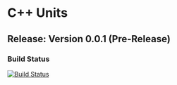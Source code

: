 # C++ Units

## Release: Version 0.0.1 (Pre-Release)

### Build Status

[![Build Status](https://travis-ci.com/crdrisko/cpp-units.svg?branch=master)](https://travis-ci.com/crdrisko/cpp-units)
